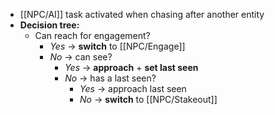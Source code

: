 - [[NPC/AI]] task activated when chasing after another entity
- **Decision tree:**
	- Can reach for engagement?
		- *Yes* -> **switch** to [[NPC/Engage]]
		- *No* -> can see?
			- *Yes* -> **approach** + **set last seen**
			- *No* -> has a last seen?
				- *Yes* -> approach last seen
				- *No* -> **switch** to [[NPC/Stakeout]]